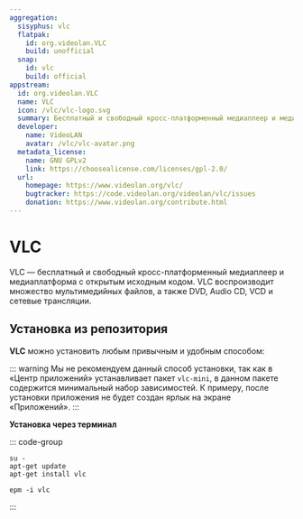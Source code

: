 ```yaml
---
aggregation:
  sisyphus: vlc
  flatpak:
    id: org.videolan.VLC
    build: unofficial
  snap:
    id: vlc
    build: official
appstream:
  id: org.videolan.VLC
  name: VLC
  icon: /vlc/vlc-logo.svg
  summary: Бесплатный и свободный кросс-платформенный медиаплеер и медиаплатформа с открытым исходным кодом.
  developer:
    name: VideoLAN
    avatar: /vlc/vlc-avatar.png
  metadata_license:
    name: GNU GPLv2
    link: https://choosealicense.com/licenses/gpl-2.0/
  url:
    homepage: https://www.videolan.org/vlc/
    bugtracker: https://code.videolan.org/videolan/vlc/issues
    donation: https://www.videolan.org/contribute.html
---
```


# VLC

VLC — бесплатный и свободный кросс-платформенный медиаплеер и медиаплатформа с открытым исходным кодом. VLC воспроизводит множество мультимедийных файлов, а также DVD, Audio CD, VCD и сетевые трансляции.

## Установка из репозитория

**VLC** можно установить любым привычным и удобным способом:

<!--@include: @apps/_parts/install/software-repo.md-->

::: warning
Мы не рекомендуем данный способ установки, так как в «Центр приложений» устанавливает пакет `vlc-mini`, в данном пакете содержится минимальный набор зависимостей. К примеру, после установки приложения не будет создан ярлык на экране «Приложений».
:::

**Установка через терминал**

::: code-group

```shell[apt-get]
su -
apt-get update
apt-get install vlc
```

```shell[epm]
epm -i vlc
```

:::

<!--@include: @apps/_parts/install/content-flatpak.md-->
<!--@include: @apps/_parts/install/content-snap.md-->
